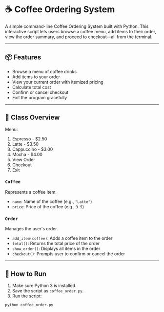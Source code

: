 # ☕ Coffee Ordering System

A simple command-line Coffee Ordering System built with Python. This interactive script lets users browse a coffee menu, add items to their order, view the order summary, and proceed to checkout—all from the terminal.

---

## 📦 Features

- Browse a menu of coffee drinks
- Add items to your order
- View your current order with itemized pricing
- Calculate total cost
- Confirm or cancel checkout
- Exit the program gracefully

---

## 🧠 Class Overview
Menu:
1. Espresso     - $2.50
2. Latte        - $3.50
3. Cappuccino   - $3.00
4. Mocha        - $4.00
5. View Order
6. Checkout
7. Exit

### `Coffee`
Represents a coffee item.

- `name`: Name of the coffee (e.g., `"Latte"`)
- `price`: Price of the coffee (e.g., `3.5`)

### `Order`
Manages the user's order.

- `add_item(coffee)`: Adds a coffee item to the order
- `total()`: Returns the total price of the order
- `show_order()`: Displays all items in the order
- `checkout()`: Prompts user to confirm or cancel the order

---

## 🚀 How to Run

1. Make sure Python 3 is installed.
2. Save the script as `coffee_order.py`.
3. Run the script:

```bash
python coffee_order.py